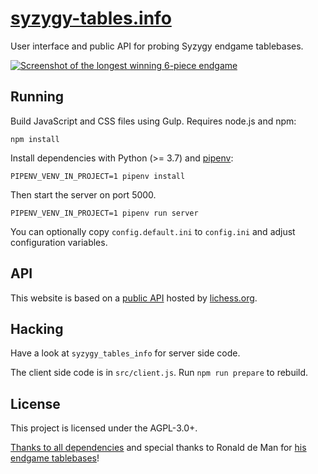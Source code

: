 # [syzygy-tables.info](https://syzygy-tables.info)

User interface and public API for probing Syzygy endgame tablebases.

[![Screenshot of the longest winning 6-piece endgame](/screenshot.png)](https://syzygy-tables.info/?fen=6N1/5KR1/2n5/8/8/8/2n5/1k6%20w%20-%20-%200%201)

## Running

Build JavaScript and CSS files using Gulp. Requires node.js and npm:

    npm install

Install dependencies with Python (>= 3.7) and [pipenv](https://pipenv.readthedocs.io/en/latest/):

    PIPENV_VENV_IN_PROJECT=1 pipenv install

Then start the server on port 5000.

    PIPENV_VENV_IN_PROJECT=1 pipenv run server

You can optionally copy `config.default.ini` to `config.ini` and adjust
configuration variables.

## API

This website is based on a [public API](https://github.com/niklasf/lila-tablebase) hosted by [lichess.org](https://tablebase.lichess.ovh).

## Hacking

Have a look at `syzygy_tables_info` for server side code.

The client side code is in `src/client.js`. Run `npm run prepare` to rebuild.

## License

This project is licensed under the AGPL-3.0+.

<a href="https://syzygy-tables.info/legal#thanks">Thanks to all dependencies</a> and special thanks to Ronald de Man for [his endgame tablebases](https://github.com/syzygy1/tb)!
